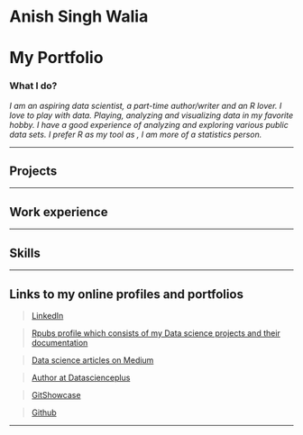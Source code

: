 <h1>Anish Singh Walia</h1>

<h1>My Portfolio</h1>
   
 
 <h3>What I do?</h3>
 
 <i>I am an aspiring data scientist, a part-time author/writer and an R lover.
 I love to play with data. Playing, analyzing and visualizing data in my favorite hobby. I have a good experience of analyzing and exploring various public data sets.  I prefer R as my tool as , I am more of a statistics person.</i>
 
 
 <hr>
 
 <h2>Projects</h2>
 
 <hr>
 
 <h2>Work experience</h2>
 
 <hr>
 
 <h2>Skills</h2>
 
 
 <hr>
 
<h2>Links to my online profiles and portfolios</h2>
 
> <a href="https://www.linkedin.com/in/anish-singh-walia-924529103/" target="_blank" style="font-color:black;font-weight:none">LinkedIn</a>

 > <a href="http://rpubs.com/anish20" target="_blank" style="font-color:black;font-weight:none">Rpubs profile which consists of my Data science projects and their documentation</a>

> <a href="https://medium.com/@anishsingh20" target="_blank" style="font-color:black;font-weight:none">Data science articles on Medium </a>

> <a href="https://datascienceplus.com/author/anish-singh-walia/" target="_blank" style="font-color:black;font-weight:none">Author at Datascienceplus</a>

> [GitShowcase](https://www.gitshowcase.com/anishsingh20) 

> [Github](https://github.com/anishsingh20/)

<hr>






